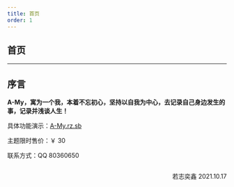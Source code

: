 ```yaml
---
title: 首页
order: 1
---
```


## 首页

---

## 序言

**A-My，寓为一个我，本着不忘初心，坚持以自我为中心，去记录自己身边发生的事，记录并浅谈人生！**

具体功能演示：[A-My.rz.sb](http://a-my.rz.sb/)

主题限时售价：￥ 30

联系方式：QQ 80360650

<p style="margin-left:1.5rem;float: right">若志奕鑫 2021.10.17</p>
